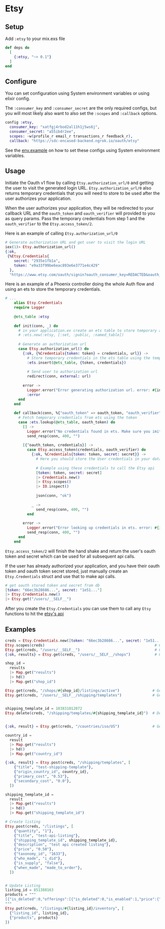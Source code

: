 # Etsy 

## Setup

Add `:etsy` to your mix.exs file

```elixir
def deps do
  [
    {:etsy, "~> 0.1"}
  ]
end
```

## Configure
You can set configuration using System environment variables 
or using elixir config.

The `:consumer_key` and `:consumer_secret` are the only required configs, but you 
will most likely also want to also set the `:scopes` and `:callback` options.

```elixir
config :etsy,
  consumer_key: "xatfgj4rbod2al11h1j5ws6j",
  consumer_secret: "a55ibdr2ee",
  scopes: ~w(profile_r email_r transactions_r feedback_r),
  callback: "https://sdc-encased-backend.ngrok.io/oauth/etsy"
```

See the [env.example](https://github.com/spencerdcarlson/etsy/blob/master/env.example) on 
how to set these configs using System environment variables.

## Usage

Initiate the Oauth v1 flow by calling
`Etsy.authorization_url/0` and getting the user to visit the generated login URL. `Etsy.authorization_url/0` also
returns temporary credentials that you will need to store to be used after the user authorizes your application.

When the user authorizes your application, they will be redirected to your callback URL and 
the `oauth_token` and `oauth_verifier` will provided to you as query params. 
Pass the temporary credentials from step 1 and the `oauth_verifier` to the `Etsy.access_token/2`. 

Here is an example of calling `Etsy.authorization_url/0`
```elixir
# Generate authorization URL and get user to visit the login URL
iex(1)> Etsy.authorization_url()
{:ok,
 {%Etsy.Credentials{
    secret: "2935e1fb1a",
    token: "e9a33f99be6eac893e6e3771e4c429"
  },
  "https://www.etsy.com/oauth/signin?oauth_consumer_key=REDACTED&oauth_token=e9a33f99be6eac893e6e3771e4c429&service=v2_prod&oauth_token=e9a33f99be6eac893e6e3771e4c429&oauth_token_secret=2935e1fb1a&oauth_callback_confirmed=true&oauth_consumer_key=REDACTED&oauth_callback=https://sdc-encased-backend.ngrok.io/oauth/etsy"}}
```

Here is an example of a Phoenix controller doing the whole Auth flow and using an ets to store the temporary credentials.
```elixir
# ...
    alias Etsy.Credentials
    require Logger
    
    @ets_table :etsy
    
    def init(conn, _) do
      # in your application.ex create an ets table to store temporary auth credentials
      # :ets.new(:etsy, [:set, :public, :named_table])
    
      # Generate an authorization url
      case Etsy.authorization_url() do
        {:ok, {%Credentials{token: token} = credentials, url}} ->
          # Store temporary credentials in the ets table using the temporary token as the key
          :ets.insert(@ets_table, {token, credentials})
    
          # Send user to authorization url
          redirect(conn, external: url)
    
        error ->
          Logger.error("Error generating authorization url. error: #{inspect(error)}")
          :error
      end
    end
    
    def callback(conn, %{"oauth_token" => oauth_token, "oauth_verifier" => oauth_verifier}) do
      # Fetch temporary credentials from ets using the token
      case :ets.lookup(@ets_table, oauth_token) do
        [] ->
          Logger.error("No credentials found in ets. Make sure you imitated the oauth flow.")
          send_resp(conn, 400, "")
    
        [{^oauth_token, credentials}] ->
          case Etsy.access_token(credentials, oauth_verifier) do
            {:ok, %Credentials{token: token, secret: secret}} ->
              # Here you should store the User credentials in your database
    
              # Example using these credentials to call the Etsy api
              [token: token, secret: secret]
              |> Credentials.new()
              |> Etsy.scopes()
              |> IO.inspect()
    
              json(conn, "ok")
    
            _ ->
              send_resp(conn, 400, "")
          end
    
        error ->
          Logger.error("Error looking up credentials in ets. error: #{inspect(error)}")
          send_resp(conn, 400, "")
      end
    end
```
`Etsy.access_token/2` will finish the hand shake and return the user's oauth token and secret which can be used for
all subsequent api calls.

If the user has already authorized your application, and you have their oauth token and oauth token secret stored,
just manually create an `Etsy.Credentials` struct and use that to make api calls.

```elixir
# get oauth stored token and secret from db
[token: "66ec3b28686...", secret: "1e51..."]
|> Etsy.Credentials.new()
|> Etsy.get("/users/__SELF__")
```


After you create the `Etsy.Credentials` you can use them to call any `Etsy` functions to hit the [etsy's api](https://www.etsy.com/developers/documentation/reference/listing)

## Examples
```elixir
creds = Etsy.Credentials.new([token: "66ec3b28686...", secret: "1e51..."])
Etsy.scopes(creds)                                                  # Get current access's token scopes
Etsy.get(creds, "/users/__SELF__")                                  # Get user info
{:ok, results} = Etsy.get(creds, "/users/__SELF__/shops")           # Get user's shops

shop_id = 
  results 
  |> Map.get("results") 
  |> hd() 
  |> Map.get("shop_id")

Etsy.get(creds, "/shops/#{shop_id}/listings/active")               # Get shops' active listings
Etsy.get(creds, "/users/__SELF__/shipping/templates")              # Get User's shipping templates

 
shipping_template_id = 103831012072
Etsy.delete(creds, "/shipping/templates/#{shipping_template_id}")  # Delete shipping template


{:ok, result} = Etsy.get(creds, "/countries/iso/US")               # Get Country info

country_id = 
  result 
  |> Map.get("results") 
  |> hd() 
  |> Map.get("country_id")

{:ok, result} = Etsy.post(creds, "/shipping/templates", [
    {"title", "test-shipping-template"},
    {"origin_country_id", country_id},
    {"primary_cost", "0.53"},
    {"secondary_cost", "0.0"},
  ])

shipping_template_id = 
  result 
  |> Map.get("results") 
  |> hd() 
  |> Map.get("shipping_template_id")

# Create listing
Etsy.post(creds, "/listings", [
    {"quantity", "1"},
    {"title", "test-api-listing"},
    {"shipping_template_id", shipping_template_id},
    {"description", "test api created listing"},
    {"price", "0.50"},
    {"taxonomy_id", "1633"},
    {"who_made", "i_did"},
    {"is_supply", "false"},
    {"when_made", "made_to_order"},
  ])


# Update Listing
listing_id = 851388163
products = """
[{"is_deleted":0,"offerings":[{"is_deleted":0,"is_enabled":1,"price":{"amount":50,"currency_code":"USD","currency_formatted_long":"$0.60 USD","currency_formatted_raw":"0.60","currency_formatted_short":"$0.60","divisor":100},"quantity":1}],"property_values":[],"sku":""}]
"""
Etsy.put(creds, "/listings/#{listing_id}/inventory", [
  {"listing_id", listing_id},
  {"products", products}
])
```

 
